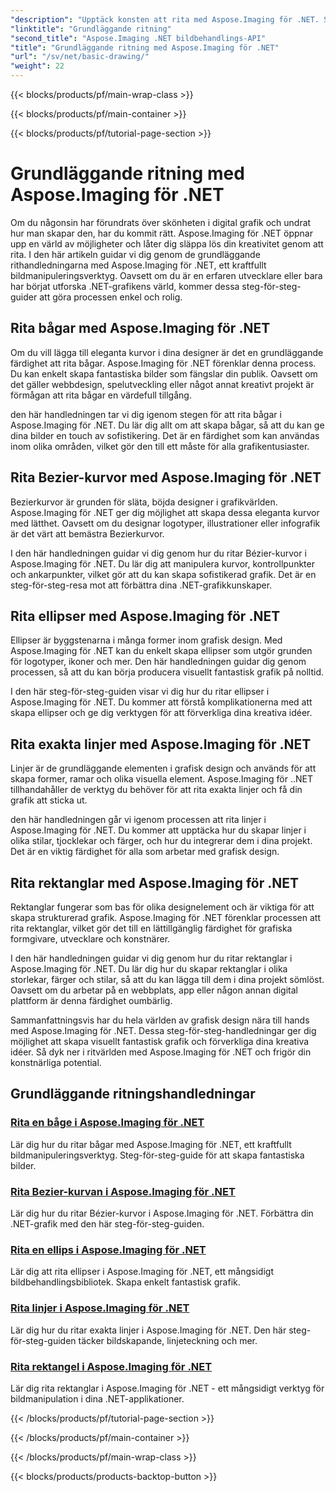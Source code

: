 ```yaml
---
"description": "Upptäck konsten att rita med Aspose.Imaging för .NET. Skapa fantastiska bilder genom steg-för-steg-guider om bågar, Bezier-kurvor, ellipser, linjer och rektanglar."
"linktitle": "Grundläggande ritning"
"second_title": "Aspose.Imaging .NET bildbehandlings-API"
"title": "Grundläggande ritning med Aspose.Imaging för .NET"
"url": "/sv/net/basic-drawing/"
"weight": 22
---
```


{{< blocks/products/pf/main-wrap-class >}}

{{< blocks/products/pf/main-container >}}

{{< blocks/products/pf/tutorial-page-section >}}

# Grundläggande ritning med Aspose.Imaging för .NET


Om du någonsin har förundrats över skönheten i digital grafik och undrat hur man skapar den, har du kommit rätt. Aspose.Imaging för .NET öppnar upp en värld av möjligheter och låter dig släppa lös din kreativitet genom att rita. I den här artikeln guidar vi dig genom de grundläggande rithandledningarna med Aspose.Imaging för .NET, ett kraftfullt bildmanipuleringsverktyg. Oavsett om du är en erfaren utvecklare eller bara har börjat utforska .NET-grafikens värld, kommer dessa steg-för-steg-guider att göra processen enkel och rolig.

## Rita bågar med Aspose.Imaging för .NET

Om du vill lägga till eleganta kurvor i dina designer är det en grundläggande färdighet att rita bågar. Aspose.Imaging för .NET förenklar denna process. Du kan enkelt skapa fantastiska bilder som fängslar din publik. Oavsett om det gäller webbdesign, spelutveckling eller något annat kreativt projekt är förmågan att rita bågar en värdefull tillgång.

den här handledningen tar vi dig igenom stegen för att rita bågar i Aspose.Imaging för .NET. Du lär dig allt om att skapa bågar, så att du kan ge dina bilder en touch av sofistikering. Det är en färdighet som kan användas inom olika områden, vilket gör den till ett måste för alla grafikentusiaster.

## Rita Bezier-kurvor med Aspose.Imaging för .NET

Bezierkurvor är grunden för släta, böjda designer i grafikvärlden. Aspose.Imaging för .NET ger dig möjlighet att skapa dessa eleganta kurvor med lätthet. Oavsett om du designar logotyper, illustrationer eller infografik är det värt att bemästra Bezierkurvor.

I den här handledningen guidar vi dig genom hur du ritar Bézier-kurvor i Aspose.Imaging för .NET. Du lär dig att manipulera kurvor, kontrollpunkter och ankarpunkter, vilket gör att du kan skapa sofistikerad grafik. Det är en steg-för-steg-resa mot att förbättra dina .NET-grafikkunskaper.

## Rita ellipser med Aspose.Imaging för .NET

Ellipser är byggstenarna i många former inom grafisk design. Med Aspose.Imaging för .NET kan du enkelt skapa ellipser som utgör grunden för logotyper, ikoner och mer. Den här handledningen guidar dig genom processen, så att du kan börja producera visuellt fantastisk grafik på nolltid.

I den här steg-för-steg-guiden visar vi dig hur du ritar ellipser i Aspose.Imaging för .NET. Du kommer att förstå komplikationerna med att skapa ellipser och ge dig verktygen för att förverkliga dina kreativa idéer.

## Rita exakta linjer med Aspose.Imaging för .NET

Linjer är de grundläggande elementen i grafisk design och används för att skapa former, ramar och olika visuella element. Aspose.Imaging för ..NET tillhandahåller de verktyg du behöver för att rita exakta linjer och få din grafik att sticka ut.

den här handledningen går vi igenom processen att rita linjer i Aspose.Imaging för .NET. Du kommer att upptäcka hur du skapar linjer i olika stilar, tjocklekar och färger, och hur du integrerar dem i dina projekt. Det är en viktig färdighet för alla som arbetar med grafisk design.

## Rita rektanglar med Aspose.Imaging för .NET

Rektanglar fungerar som bas för olika designelement och är viktiga för att skapa strukturerad grafik. Aspose.Imaging för .NET förenklar processen att rita rektanglar, vilket gör det till en lättillgänglig färdighet för grafiska formgivare, utvecklare och konstnärer.

I den här handledningen guidar vi dig genom hur du ritar rektanglar i Aspose.Imaging för .NET. Du lär dig hur du skapar rektanglar i olika storlekar, färger och stilar, så att du kan lägga till dem i dina projekt sömlöst. Oavsett om du arbetar på en webbplats, app eller någon annan digital plattform är denna färdighet oumbärlig.

Sammanfattningsvis har du hela världen av grafisk design nära till hands med Aspose.Imaging för .NET. Dessa steg-för-steg-handledningar ger dig möjlighet att skapa visuellt fantastisk grafik och förverkliga dina kreativa idéer. Så dyk ner i ritvärlden med Aspose.Imaging för .NET och frigör din konstnärliga potential.
## Grundläggande ritningshandledningar
### [Rita en båge i Aspose.Imaging för .NET](./draw-arc/)
Lär dig hur du ritar bågar med Aspose.Imaging för .NET, ett kraftfullt bildmanipuleringsverktyg. Steg-för-steg-guide för att skapa fantastiska bilder.
### [Rita Bezier-kurvan i Aspose.Imaging för .NET](./draw-bezier-curve/)
Lär dig hur du ritar Bézier-kurvor i Aspose.Imaging för .NET. Förbättra din .NET-grafik med den här steg-för-steg-guiden.
### [Rita en ellips i Aspose.Imaging för .NET](./draw-ellipse/)
Lär dig att rita ellipser i Aspose.Imaging för .NET, ett mångsidigt bildbehandlingsbibliotek. Skapa enkelt fantastisk grafik.
### [Rita linjer i Aspose.Imaging för .NET](./draw-lines/)
Lär dig hur du ritar exakta linjer i Aspose.Imaging för .NET. Den här steg-för-steg-guiden täcker bildskapande, linjeteckning och mer.
### [Rita rektangel i Aspose.Imaging för .NET](./draw-rectangle/)
Lär dig rita rektanglar i Aspose.Imaging för .NET - ett mångsidigt verktyg för bildmanipulation i dina .NET-applikationer.

{{< /blocks/products/pf/tutorial-page-section >}}

{{< /blocks/products/pf/main-container >}}

{{< /blocks/products/pf/main-wrap-class >}}

{{< blocks/products/products-backtop-button >}}